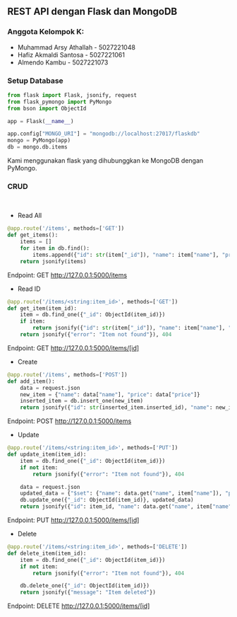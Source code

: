 ## REST API dengan Flask dan MongoDB

### Anggota Kelompok K:
- Muhammad Arsy Athallah - 5027221048 
- Hafiz Akmaldi Santosa - 5027221061
- Almendo Kambu - 5027221073

### Setup Database
```py
from flask import Flask, jsonify, request
from flask_pymongo import PyMongo
from bson import ObjectId

app = Flask(__name__)

app.config["MONGO_URI"] = "mongodb://localhost:27017/flaskdb"
mongo = PyMongo(app)
db = mongo.db.items
```
Kami menggunakan flask yang dihubunggkan ke MongoDB dengan PyMongo.

### CRUD
<br>

- Read All
```py
@app.route('/items', methods=['GET'])
def get_items():
    items = []
    for item in db.find():
        items.append({"id": str(item["_id"]), "name": item["name"], "price": item["price"]})
    return jsonify(items)

```
Endpoint: GET http://127.0.0.1:5000/items
<br>

- Read ID
```py
@app.route('/items/<string:item_id>', methods=['GET'])
def get_item(item_id):
    item = db.find_one({"_id": ObjectId(item_id)})
    if item:
        return jsonify({"id": str(item["_id"]), "name": item["name"], "price": item["price"]})
    return jsonify({"error": "Item not found"}), 404
```
Endpoint: GET http://127.0.0.1:5000/items/[id]
<br>

- Create
```py
@app.route('/items', methods=['POST'])
def add_item():
    data = request.json
    new_item = {"name": data["name"], "price": data["price"]}
    inserted_item = db.insert_one(new_item)
    return jsonify({"id": str(inserted_item.inserted_id), "name": new_item["name"], "price": new_item["price"]}), 201
```
Endpoint: POST http://127.0.0.1:5000/items
<br>

- Update
```py
@app.route('/items/<string:item_id>', methods=['PUT'])
def update_item(item_id):
    item = db.find_one({"_id": ObjectId(item_id)})
    if not item:
        return jsonify({"error": "Item not found"}), 404

    data = request.json
    updated_data = {"$set": {"name": data.get("name", item["name"]), "price": data.get("price", item["price"])}}
    db.update_one({"_id": ObjectId(item_id)}, updated_data)
    return jsonify({"id": item_id, "name": data.get("name", item["name"]), "price": data.get("price", item["price"])})
```
Endpoint: PUT http://127.0.0.1:5000/items/[id]
<br>

- Delete
```py
@app.route('/items/<string:item_id>', methods=['DELETE'])
def delete_item(item_id):
    item = db.find_one({"_id": ObjectId(item_id)})
    if not item:
        return jsonify({"error": "Item not found"}), 404

    db.delete_one({"_id": ObjectId(item_id)})
    return jsonify({"message": "Item deleted"})
```
Endpoint: DELETE http://127.0.0.1:5000/items/[id]